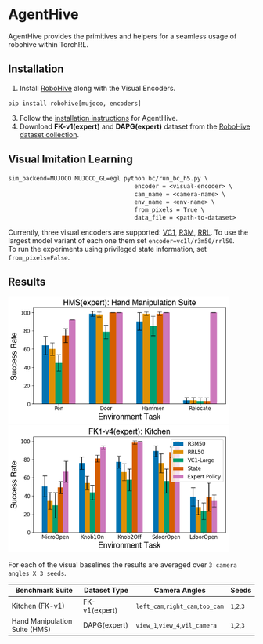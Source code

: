 # AgentHive

AgentHive provides the primitives and helpers for a seamless usage of robohive within TorchRL.

## Installation
1. Install [RoboHive](https://github.com/vikashplus/robohive) along with the Visual Encoders.  
```
pip install robohive[mujoco, encoders]
```  
3. Follow the [installation instructions](https://github.com/facebookresearch/agenthive/blob/dev/GET_STARTED.md) for AgentHive.  
4. Download **FK-v1(expert)** and **DAPG(expert)** dataset from the [RoboHive dataset collection](https://github.com/vikashplus/robohive/wiki/7.-Datasets).

## Visual Imitation Learning

```
sim_backend=MUJOCO MUJOCO_GL=egl python bc/run_bc_h5.py \
                                    encoder = <visual-encoder> \
                                    cam_name = <camera-name> \
                                    env_name = <env-name> \
                                    from_pixels = True \
                                    data_file = <path-to-dataset>
```
Currently, three visual encoders are supported: [VC1](https://github.com/facebookresearch/eai-vc), [R3M](https://github.com/facebookresearch/r3m), [RRL](https://github.com/facebookresearch/RRL). To use the largest model variant of each one them set `encoder=vc1l/r3m50/rrl50`.  
To run the experiments using privileged state information, set `from_pixels=False`.  


## Results

<img src="https://github.com/facebookresearch/agenthive/blob/dev/scripts/figures/hms_bmlp.png" width="450">  <img src="https://github.com/facebookresearch/agenthive/blob/dev/scripts/figures/kitchen_bmlp.png" width="450">

For each of the visual baselines the results are averaged over `3 camera angles X 3 seeds`.

| Benchmark Suite | Dataset Type | Camera Angles | Seeds |
| --- | --- | --- | --- |
| Kitchen (FK-v1) | FK-v1(expert) | `left_cam`,`right_cam`,`top_cam` | `1`,`2`,`3` |
| Hand Manipulation Suite (HMS) | DAPG(expert) | `view_1`,`view_4`,`vil_camera` | `1`,`2`,`3` |
